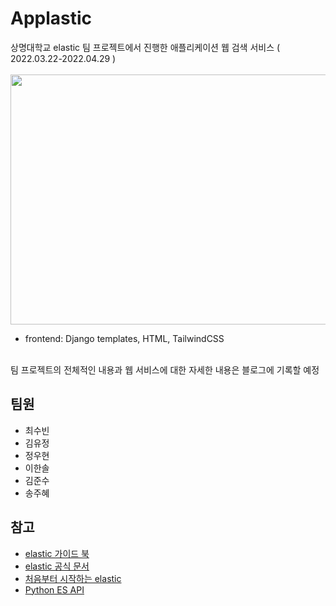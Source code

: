 # Applastic 
상명대학교 elastic 팀 프로젝트에서 진행한 애플리케이션 웹 검색 서비스 ( 2022.03.22-2022.04.29 ) 
<br><br>
<img src="https://user-images.githubusercontent.com/83692497/166096399-d8b7de7a-b505-4c15-b91b-4e6d786e3f5e.JPG" width="700" height="400">
<br>
- frontend: Django templates, HTML, TailwindCSS
<br>
팀 프로젝트의 전체적인 내용과 웹 서비스에 대한 자세한 내용은 블로그에 기록할 예정

## 팀원
- 최수빈
- 김유정
- 정우현
- 이한솔
- 김준수
- 송주혜

## 참고
- [elastic 가이드 북](https://esbook.kimjmin.net/)
- [elastic 공식 문서](https://www.elastic.co/guide/index.html)
- [처음부터 시작하는 elastic](https://www.youtube.com/watch?v=Ks0P49B4OsA&list=PLhFRZgJc2afp0gaUnQf68kJHPXLG16YCf)
- [Python ES API](https://elasticsearch-py.readthedocs.io/en/v8.1.1/)

